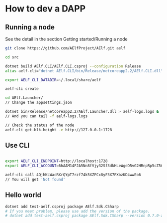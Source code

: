 # How to dev a DAPP

## Running a node

See the detail in the section Getting started/Running a node

```sh
git clone https://github.com/AElfProject/AElf.git aelf

cd src

dotnet build AElf.CLI/AElf.CLI.csproj --configuration Release
alias aelf-cli="dotnet AElf.CLI/bin/Release/netcoreapp2.2/AElf.CLI.dll"

export AELF_CLI_DATADIR=~/.local/share/aelf

aelf-cli create

cd AElf.Launcher/
// Change the appsettings.json

dotnet bin/Release/netcoreapp2.2/AElf.Launcher.dll > aelf-logs.logs &
// And you can tail -f aelf-logs.logs

// Check the status of the node
aelf-cli get-blk-height -e http://127.0.0.1:1728
```

## Use CLI

```sh

export AELF_CLI_ENDPOINT=http://localhost:1728
export AELF_CLI_ACCOUNT=6hAAM14FJA5Nn8fVjy32Sf3dkHLeWgeD5vG2HRnpRp5cZ5C

aelf-cli call 4QjhKLWacRXrQYpT7rzf74k5XZFCx8yF3X7FXbzKD4wwEo6
// You will get 'Not found'

```

## Hello world

```sh
dotnet add test-aelf.csproj package AElf.Sdk.CSharp
# If you meet problem, please use add the version of the package.
# dotnet add test-aelf.csproj package AElf.Sdk.CSharp --version 0.7.0-alpha.1
```
